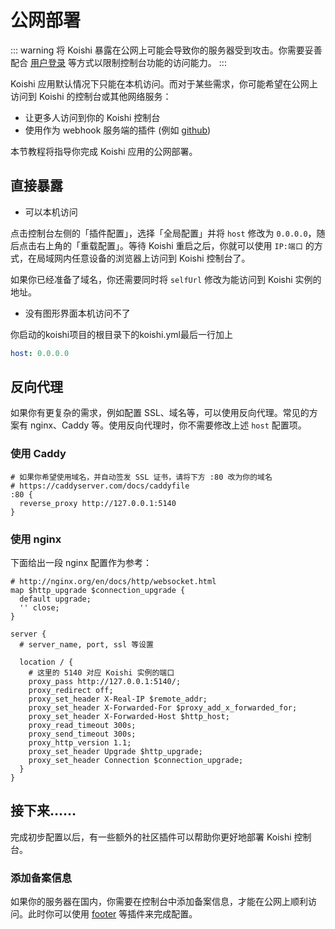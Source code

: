 # 公网部署

::: warning
将 Koishi 暴露在公网上可能会导致你的服务器受到攻击。你需要妥善配合 [用户登录](../usage/platform.md#控制台登录) 等方式以限制控制台功能的访问能力。
:::

Koishi 应用默认情况下只能在本机访问。而对于某些需求，你可能希望在公网上访问到 Koishi 的控制台或其他网络服务：

- 让更多人访问到你的 Koishi 控制台
- 使用作为 webhook 服务端的插件 (例如 [github](https://github.koishi.chat))

本节教程将指导你完成 Koishi 应用的公网部署。

## 直接暴露

- 可以本机访问

点击控制台左侧的「插件配置」，选择「全局配置」并将 `host` 修改为 `0.0.0.0`，随后点击右上角的「重载配置」。等待 Koishi 重启之后，你就可以使用 `IP:端口` 的方式，在局域网内任意设备的浏览器上访问到 Koishi 控制台了。

如果你已经准备了域名，你还需要同时将 `selfUrl` 修改为能访问到 Koishi 实例的地址。

- 没有图形界面本机访问不了

你启动的koishi项目的根目录下的koishi.yml最后一行加上
```yml
host: 0.0.0.0
```
  
## 反向代理

如果你有更复杂的需求，例如配置 SSL、域名等，可以使用反向代理。常见的方案有 nginx、Caddy 等。使用反向代理时，你不需要修改上述 `host` 配置项。

### 使用 Caddy

```text
# 如果你希望使用域名，并自动签发 SSL 证书，请将下方 :80 改为你的域名
# https://caddyserver.com/docs/caddyfile
:80 {
  reverse_proxy http://127.0.0.1:5140
}
```

### 使用 nginx

下面给出一段 nginx 配置作为参考：

```text
# http://nginx.org/en/docs/http/websocket.html
map $http_upgrade $connection_upgrade {
  default upgrade;
  '' close;
}

server {
  # server_name, port, ssl 等设置

  location / {
    # 这里的 5140 对应 Koishi 实例的端口
    proxy_pass http://127.0.0.1:5140/;
    proxy_redirect off;
    proxy_set_header X-Real-IP $remote_addr;
    proxy_set_header X-Forwarded-For $proxy_add_x_forwarded_for;
    proxy_set_header X-Forwarded-Host $http_host;
    proxy_read_timeout 300s;
    proxy_send_timeout 300s;
    proxy_http_version 1.1;
    proxy_set_header Upgrade $http_upgrade;
    proxy_set_header Connection $connection_upgrade;
  }
}
```

## 接下来……

完成初步配置以后，有一些额外的社区插件可以帮助你更好地部署 Koishi 控制台。

### 添加备案信息

如果你的服务器在国内，你需要在控制台中添加备案信息，才能在公网上顺利访问。此时你可以使用 [footer](https://github.com/koishijs/koishi-plugin-footer) 等插件来完成配置。
